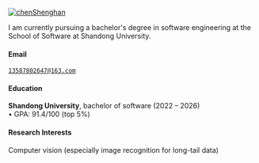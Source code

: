 [![chenShenghan](https://img.shields.io/badge/XX-github-blue?logo=github)](https://github.com/ChenShengHan100)

I am currently pursuing a bachelor's degree in software engineering at the School of Software at Shandong University.
#### Email  
<code>13587802647@163.com</code>

#### Education  
**Shandong University**, bachelor of software (2022 – 2026)  
• GPA: 91.4/100 (top 5%)


#### Research Interests  
Computer vision (especially image recognition for long-tail data)
